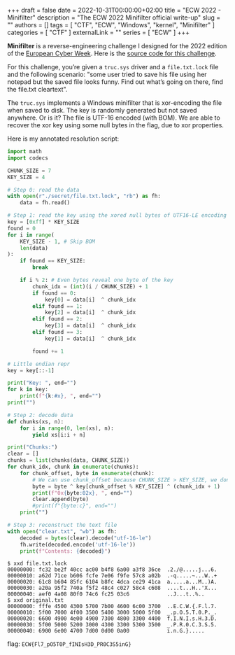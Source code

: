 +++ 
draft = false
date = 2022-10-31T00:00:00+02:00
title = "ECW 2022 - Minifilter"
description = "The ECW 2022 Minifilter official write-up"
slug = ""
authors = []
tags = [
    "CTF",
    "ECW",
    "Windows",
    "kernel",
    "Minifilter"
]
categories = [
    "CTF"
]
externalLink = ""
series = [ "ECW" ]
+++

**Minifilter** is a reverse-engineering challenge I designed for the 2022 edition of the [European Cyber Week](https://www.european-cyber-week.eu/).
Here is the [source code for this challenge](https://github.com/valkheim/ECW-2022-MINIFILTER).

For this challenge, you’re given a `truc.sys` driver and a `file.txt.lock` file and the following scenario: "some user tried to save his file using her notepad but the saved file looks funny. Find out what’s going on there, find the file.txt cleartext".

The `truc.sys` implements a Windows minifilter that is xor-encoding the file when saved to disk. The key is randomly generated but not saved anywhere. Or is it?
The file is UTF-16 encoded (with BOM). We are able to recover the xor key using some null bytes in the flag, due to xor properties.

Here is my annotated resolution script:

```python
import math
import codecs

CHUNK_SIZE = 7
KEY_SIZE = 4

# Step 0: read the data
with open(r"./secret/file.txt.lock", "rb") as fh:
    data = fh.read()

# Step 1: read the key using the xored null bytes of UTF16-LE encoding while skipping BOM
key = [0xff] * KEY_SIZE
found = 0
for i in range(
    KEY_SIZE - 1, # Skip BOM
    len(data)
):
    if found == KEY_SIZE:
        break

    if i % 2: # Even bytes reveal one byte of the key
        chunk_idx = (int)(i / CHUNK_SIZE) + 1
        if found == 0:
            key[0] = data[i]  ^ chunk_idx
        elif found == 1:
            key[2] = data[i]  ^ chunk_idx
        elif found == 2:
            key[3] = data[i]  ^ chunk_idx
        elif found == 3:
            key[1] = data[i]  ^ chunk_idx

        found += 1

# Little endian repr
key = key[::-1]

print("Key: ", end="")
for k in key:
    print(f"{k:#x}, ", end="")
print("")

# Step 2: decode data
def chunks(xs, n):
    for i in range(0, len(xs), n):
        yield xs[i:i + n]

print("Chunks:")
clear = []
chunks = list(chunks(data, CHUNK_SIZE))
for chunk_idx, chunk in enumerate(chunks):
    for chunk_offset, byte in enumerate(chunk):
        # We can use chunk_offset because CHUNK_SIZE > KEY_SIZE, we don't need an offset from the beginning here
        byte = byte ^ key[chunk_offset % KEY_SIZE] ^ (chunk_idx + 1)
        print(f"0x{byte:02x}, ", end="")
        clear.append(byte)
        #print(f"{byte:c}", end="")
    print("")

# Step 3: reconstruct the text file
with open("clear.txt", "wb") as fh:
    decoded = bytes(clear).decode("utf-16-le")
    fh.write(decoded.encode('utf-16-le'))
    print(f"Contents: {decoded}")
```

```console
$ xxd file.txt.lock
00000000: fc32 be2f 40cc ac00 b4f8 6a00 a3f8 36ce  .2./@.....j...6.
00000010: a62d 71ce b606 fcfe 7e06 f9fe 57c8 a02b  .-q.....~...W..+
00000020: 61c8 b604 85fc 6104 b8fc 4dca ce29 41ca  a.....a...M..)A.
00000030: a20a 95f2 740a f5f2 48c4 c027 58c4 c608  ....t...H..'X...
00000040: aef0 4a08 80f0 74c6 fc25 03c6            ..J...t..%..
$ xxd original.txt
00000000: fffe 4500 4300 5700 7b00 4600 6c00 3700  ..E.C.W.{.F.l.7.
00000010: 5f00 7000 4f00 3500 5400 3000 5000 5f00  _.p.O.5.T.0.P._.
00000020: 6600 4900 4e00 4900 7300 4800 3300 4400  f.I.N.I.s.H.3.D.
00000030: 5f00 5000 5200 3000 4300 3300 5300 3500  _.P.R.0.C.3.S.5.
00000040: 6900 6e00 4700 7d00 0d00 0a00            i.n.G.}.....
```

flag: `ECW{Fl7_pO5T0P_fINIsH3D_PR0C3S5inG}`
